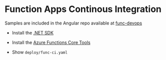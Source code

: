 # Function Apps Continous Integration

Samples are included in the Angular repo available at [func-devops](https://github.com/arambazamba/func-devops)

- Install the [.NET SDK](https://dotnet.microsoft.com/download)
- Install the [Azure Functions Core Tools](https://docs.microsoft.com/en-us/azure/azure-functions/functions-run-local?tabs=windows%2Ccsharp%2Cbash#v2)

- Show `deploy/func-ci.yaml`